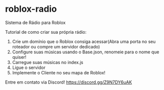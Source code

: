 # roblox-radio
Sistema de Rádio para Roblox

Tutorial de como criar sua própria rádio:
  1. Crie um domínio que o Roblox consiga acessar(Abra uma porta no seu roteador ou compre um servidor dedicado)
  2. Configure suas músicas usando o Base.json, renomeie para o nome que quiser!
  3. Carregue suas músicas no index.js
  4. Ligue o servidor
  5. Implemente o Cliente no seu mapa de Roblox!

Entre em contato via Discord!
https://discord.gg/Z9N7DY6uAK
